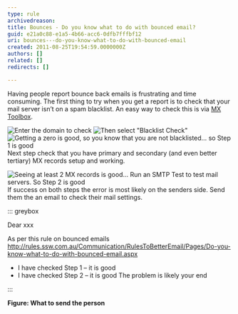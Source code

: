 ```yaml
---
type: rule
archivedreason: 
title: Bounces - Do you know what to do with bounced email?
guid: e21a0c88-e1a5-4b66-acc6-0dfb7fffbf12
uri: bounces---do-you-know-what-to-do-with-bounced-email
created: 2011-08-25T19:54:59.0000000Z
authors: []
related: []
redirects: []

---
```


Having people report bounce back emails is frustrating and time consuming. The first thing to try when you get a report is to check that your mail server isn’t on a spam blacklist. An easy way to check this is via [MX Toolbox](http://mxtoolbox.com/). 
<!--endintro-->

![Enter the domain to check](MXToolbox-1.jpg)
![Then select "Blacklist Check"](MXToolbox-2.jpg)
![Getting a zero is good, so you know that you are not blacklisted… so Step 1 is good](MXToolbox-3.jpg)
Next step check that you have primary and secondary (and even better tertiary) MX records setup and working.

![Seeing at least 2 MX records is good... Run an SMTP Test to test mail servers. So Step 2 is good](MXToolbox-4.jpg)
If success on both steps the error is most likely on the senders side. Send them the an email to check their mail settings.


::: greybox

Dear xxx

As per this rule on bounced emails http://rules.ssw.com.au/Communication/RulesToBetterEmail/Pages/Do-you-know-what-to-do-with-bounced-email.aspx

* I have checked Step 1 – it is good
* I have checked Step 2 – it is good
    The problem is likely your end


:::

**Figure: What to send the person**

